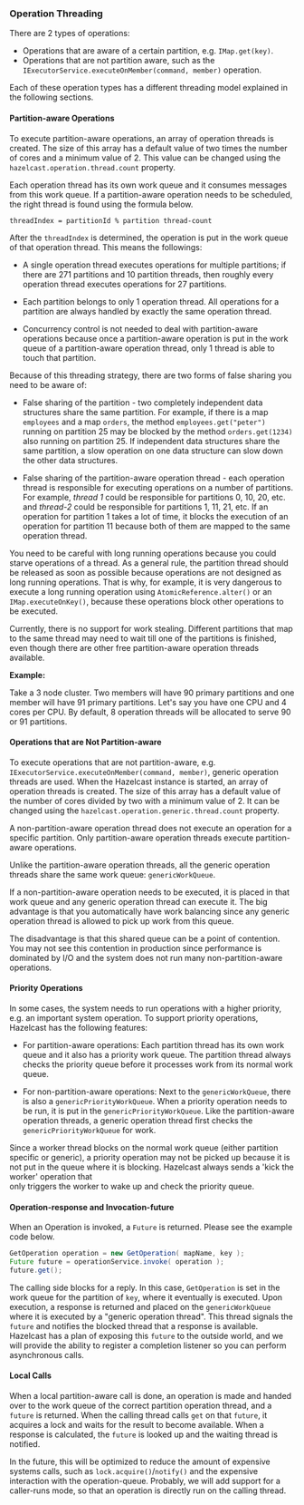 
### Operation Threading

There are 2 types of operations:

* Operations that are aware of a certain partition, e.g. `IMap.get(key)`.
* Operations that are not partition aware, such as the `IExecutorService.executeOnMember(command, member)` operation.

Each of these operation types has a different threading model explained in the following sections.

#### Partition-aware Operations

To execute partition-aware operations, an array of operation threads is created. The size of this array has a default value of two times the number of cores and a minimum value of 2. This value can be changed using the `hazelcast.operation.thread.count` property.

Each operation thread has its own work queue and it consumes messages from this work queue. If a partition-aware 
operation needs to be scheduled, the right thread is found using the formula below.

`threadIndex = partitionId % partition thread-count`

After the `threadIndex` is determined, the operation is put in the work queue of that operation thread. This means the followings:

 * A single operation thread executes operations for multiple partitions; if there are 271 partitions and
 10 partition threads, then roughly every operation thread executes operations for 27 partitions. 

 * Each partition belongs to only 1 operation thread. All operations for a partition are always handled by exactly the same operation thread. 

 * Concurrency control is not needed to deal with partition-aware operations because once a partition-aware
 operation is put in the work queue of a partition-aware operation thread, only 
 1 thread is able to touch that partition.

Because of this threading strategy, there are two forms of false sharing you need to be aware of:

* False sharing of the partition - two completely independent data structures share the same partition. For example, if there
 is a map `employees` and a map `orders`, the method `employees.get("peter")` running on partition 25 may be blocked
 by the method `orders.get(1234)` also running on partition 25. If independent data structures share the same partition,
 a slow operation on one data structure can slow down the other data structures.
 
* False sharing of the partition-aware operation thread - each operation thread is responsible for executing
 operations on a number of partitions. For example, *thread 1* could be responsible for partitions 0, 10, 20, etc. and *thread-2* could be responsible for partitions
 1, 11, 21, etc. If an operation for partition 1 takes a lot of time, it blocks the execution of an operation for partition
 11 because both of them are mapped to the same operation thread.

You need to be careful with long running operations because you could starve operations of a thread. 
As a general rule, the partition thread should be released as soon as possible because operations are not designed
as long running operations. That is why, for example, it is very dangerous to execute a long running operation 
using `AtomicReference.alter()` or an `IMap.executeOnKey()`, because these operations block other operations to be executed.

Currently, there is no support for work stealing. Different partitions that map to the same thread may need to wait 
till one of the partitions is finished, even though there are other free partition-aware operation threads available.

**Example:**

Take a 3 node cluster. Two members will have 90 primary partitions and one member will have 91 primary partitions. Let's
say you have one CPU and 4 cores per CPU. By default, 8 operation threads will be allocated to serve 90 or 91 partitions.

#### Operations that are Not Partition-aware

To execute operations that are not partition-aware, e.g. `IExecutorService.executeOnMember(command, member)`, generic operation 
threads are used. When the Hazelcast instance is started, an array of operation threads is created. The size of this array 
has a default value of the number of cores divided by two with a minimum value of 2. It can be changed using the 
`hazelcast.operation.generic.thread.count` property. 

A non-partition-aware operation thread does not execute an operation for a specific partition. Only partition-aware
  operation threads execute partition-aware operations. 

Unlike the partition-aware operation threads, all the generic operation threads share the same work queue: `genericWorkQueue`.

If a non-partition-aware operation needs to be executed, it is placed in that work queue and any generic operation 
thread can execute it. The big advantage is that you automatically have work balancing since any generic operation 
thread is allowed to pick up work from this queue.

The disadvantage is that this shared queue can be a point of contention. You may not see this contention in 
production since performance is dominated by I/O and the system does not run many non-partition-aware operations.
 
#### Priority Operations
 
In some cases, the system needs to run operations with a higher priority, e.g. an important system operation. To support priority operations, Hazelcast has the following features:

* For partition-aware operations: Each partition thread has its own work queue and it also has a priority
  work queue. The partition thread always checks the priority queue before it processes work from its normal work queue.

* For non-partition-aware operations: Next to the `genericWorkQueue`, there is also a `genericPriorityWorkQueue`. When a priority operation
 needs to be run, it is put in the `genericPriorityWorkQueue`. Like the partition-aware operation threads, a generic
 operation thread first checks the `genericPriorityWorkQueue` for work. 
 
Since a worker thread blocks on the normal work queue (either partition specific or generic), a priority operation
may not be picked up because it is not put in the queue where it is blocking. Hazelcast always sends a 'kick the worker' operation that  
only triggers the worker to wake up and check the priority queue. 

#### Operation-response and Invocation-future

When an Operation is invoked, a `Future` is returned. Please see the example code below.

```java
GetOperation operation = new GetOperation( mapName, key );
Future future = operationService.invoke( operation );
future.get();
```

The calling side blocks for a reply. In this case, `GetOperation` is set in the work queue for the partition of `key`, where
it eventually is executed. Upon execution, a response is returned and placed on the `genericWorkQueue` where it is executed by a 
"generic operation thread". This thread signals the `future` and notifies the blocked thread that a response is available. 
Hazelcast has a plan of exposing this `future` to the outside world, and we will provide the ability to register a completion listener so you can perform asynchronous calls. 

#### Local Calls

When a local partition-aware call is done, an operation is made and handed over to the work queue of the correct partition operation thread,
and a `future` is returned. When the calling thread calls `get` on that `future`, it acquires a lock and waits for the result 
to become available. When a response is calculated, the `future` is looked up and the waiting thread is notified.  

In the future, this will be optimized to reduce the amount of expensive systems calls, such as `lock.acquire()`/`notify()` and the expensive
interaction with the operation-queue. Probably, we will add support for a caller-runs mode, so that an operation is directly run on
the calling thread.
